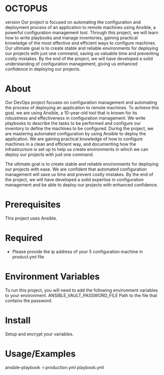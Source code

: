 # OCTOPUS
version
Our project is focused on automating the configuration and deployment process of an application to remote machines using Ansible, a powerful configuration management tool. Through this project, we will learn how to write playbooks and manage inventories, gaining practical knowledge of the most effective and efficient ways to configure machines. Our ultimate goal is to create stable and reliable environments for deploying our projects with just one command, saving us valuable time and preventing costly mistakes. By the end of the project, we will have developed a solid understanding of configuration management, giving us enhanced confidence in deploying our projects.

# About
Our DevOps project focuses on configuration management and automating the process of deploying an application to remote machines. To achieve this goal, we are using Ansible, a 10-year-old tool that is known for its robustness and effectiveness in configuration management. We write playbooks to describe the tasks to be performed and configure our inventory to define the machines to be configured.
During the project, we are mastering automated configuration by using Ansible to deploy the application. We are gaining practical knowledge of how to configure machines in a clean and efficient way, and documenting how the infrastructure is set up to help us create environments in which we can deploy our projects with just one command.

The ultimate goal is to create stable and reliable environments for deploying our projects with ease. We are confident that automated configuration management will save us time and prevent costly mistakes. By the end of the project, we will have developed a solid expertise in configuration management and be able to deploy our projects with enhanced confidence.

# Prerequisites
This project uses Ansible.

# Required
 - Please provide the ip address of your 5 configuration machine in product.yml file

# Environment Variables
To run this project, you will need to add the following environment variables to your environment.
ANSIBLE_VAULT_PASSWORD_FILE Path to the file that contains the password.

# Install
 Setup and encrypt your variables.

# Usage/Examples
ansible-playbook -i production.yml playbook.yml

